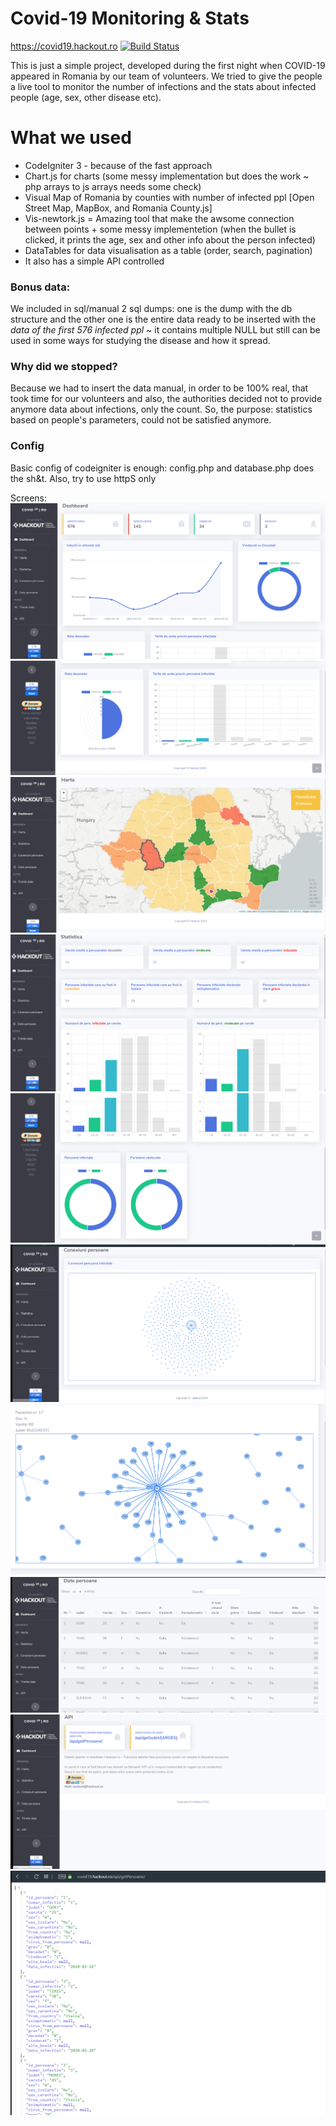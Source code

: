 # Covid-19 Monitoring & Stats

https://covid19.hackout.ro
[![Build Status](https://travis-ci.org/joemccann/dillinger.svg?branch=master)](https://zamolxis.org)

This is just a simple project, developed during the first night when COVID-19 appeared in Romania by our team of volunteers.
We tried to give the people a live tool to monitor the number of infections and the stats about infected people (age, sex, other disease etc).


# What we used

  - CodeIgniter 3 - because of the fast approach
  - Chart.js for charts (some messy implementation but does the work ~ php arrays to js arrays needs some check)
  - Visual Map of Romania by counties with number of infected ppl [Open Street Map, MapBox, and Romania County.js]
  - Vis-newtork.js = Amazing tool that make the awsome connection between points + some messy implementetion (when the bullet is clicked, it prints the age, sex and other info about the person infected)
  - DataTables for data visualisation as a table (order, search, pagination)
  - It also has a simple API controlled



### Bonus data:

We included in sql/manual 2 sql dumps: one is the dump with the db structure and the other one is the entire data ready to be inserted with the *data of the first 576 infected ppl* ~ it contains multiple NULL but still can be used in some ways for studying the disease and how it spread.

### Why did we stopped?

Because we had to insert the data manual, in order to be 100% real, that took time for our volunteers and also, the authorities decided not to provide anymore data about infections, only the count. So, the purpose: statistics based on people's parameters, could not be satisfied anymore.

### Config

Basic config of codeigniter is enough: config.php and database.php does the sh&t. Also, try to use httpS only

Screens: 
![alt text](https://raw.githubusercontent.com/ZamolxisInc/covid19.hackout.ro/master/git-imgs/1.PNG "Pic")
![alt text](https://raw.githubusercontent.com/ZamolxisInc/covid19.hackout.ro/master/git-imgs/2.PNG "Pic")
![alt text](https://raw.githubusercontent.com/ZamolxisInc/covid19.hackout.ro/master/git-imgs/3.PNG "Pic")
![alt text](https://raw.githubusercontent.com/ZamolxisInc/covid19.hackout.ro/master/git-imgs/4.PNG "Pic")
![alt text](https://raw.githubusercontent.com/ZamolxisInc/covid19.hackout.ro/master/git-imgs/5.PNG "Pic")
![alt text](https://raw.githubusercontent.com/ZamolxisInc/covid19.hackout.ro/master/git-imgs/6.PNG "Pic")
![alt text](https://raw.githubusercontent.com/ZamolxisInc/covid19.hackout.ro/master/git-imgs/7.PNG "Pic")
![alt text](https://raw.githubusercontent.com/ZamolxisInc/covid19.hackout.ro/master/git-imgs/8.PNG "Pic")
![alt text](https://raw.githubusercontent.com/ZamolxisInc/covid19.hackout.ro/master/git-imgs/9.PNG "Pic")
![alt text](https://raw.githubusercontent.com/ZamolxisInc/covid19.hackout.ro/master/git-imgs/10.PNG "Pic")
